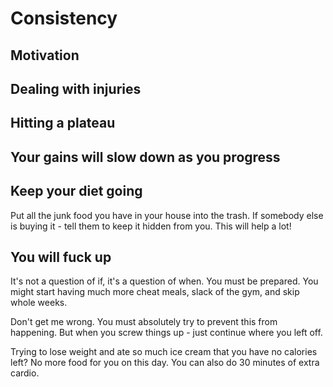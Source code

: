 # Consistency

## Motivation

## Dealing with injuries

## Hitting a plateau

## Your gains will slow down as you progress

## Keep your diet going

Put all the junk food you have in your house into the trash. If somebody else is buying it - tell them to keep it hidden from you. This will help a lot!

## You will fuck up

It's not a question of if, it's a question of when. You must be prepared. You might start having much more cheat meals, slack of the gym, and skip whole weeks.

Don't get me wrong. You must absolutely try to prevent this from happening. But when you screw things up - just continue where you left off.

Trying to lose weight and ate so much ice cream that you have no calories left? No more food for you on this day. You can also do 30 minutes of extra cardio.
